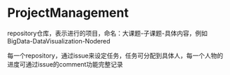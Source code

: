 # ProjectManagement

repository仓库，表示进行的项目，命名：大课题-子课题-具体内容，例如BigData-DataVisualization-Nodered

每一个repository，通过issue来设定任务，任务可分配到具体人，每一个人物的进度可通过issue的comment功能完整记录
